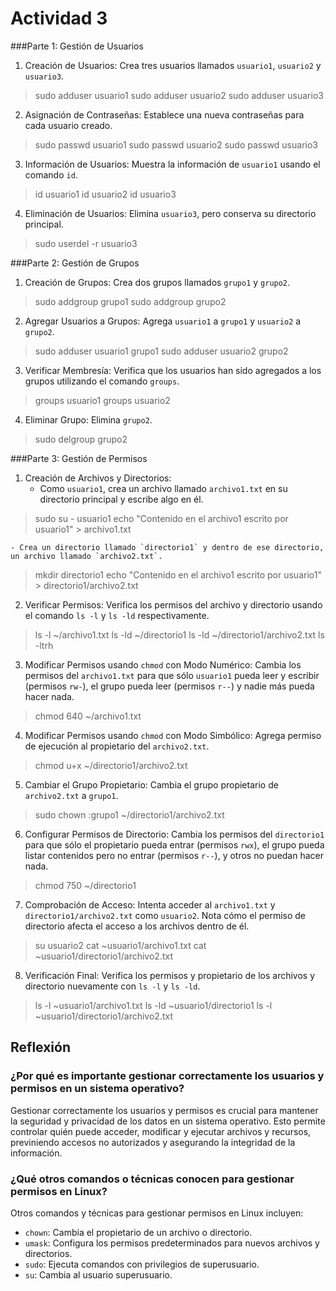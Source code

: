 # Actividad 3

###Parte 1: Gestión de Usuarios
1. Creación de Usuarios: Crea tres usuarios llamados `usuario1`, `usuario2` y `usuario3`.
>sudo adduser usuario1
>sudo adduser usuario2
>sudo adduser usuario3

2. Asignación de Contraseñas: Establece una nueva contraseñas para cada usuario creado.
>sudo passwd usuario1
sudo passwd usuario2
sudo passwd usuario3

3. Información de Usuarios: Muestra la información de `usuario1` usando el comando `id`.
>id usuario1
id usuario2
id usuario3

4. Eliminación de Usuarios: Elimina `usuario3`, pero conserva su directorio principal.
>sudo userdel -r usuario3

###Parte 2: Gestión de Grupos

1. Creación de Grupos: Crea dos grupos llamados `grupo1` y `grupo2`.
>sudo addgroup grupo1
sudo addgroup grupo2

2. Agregar Usuarios a Grupos: Agrega `usuario1` a `grupo1` y `usuario2` a `grupo2`.
>sudo adduser usuario1 grupo1
sudo adduser usuario2 grupo2

3. Verificar Membresía: Verifica que los usuarios han sido agregados a los grupos utilizando el comando `groups`.
>groups usuario1
groups usuario2

4. Eliminar Grupo: Elimina `grupo2`.
>sudo delgroup grupo2


###Parte 3: Gestión de Permisos

1. Creación de Archivos y Directorios:
	- Como `usuario1`, crea un archivo llamado `archivo1.txt` en su directorio principal y escribe algo en él.
>sudo su - usuario1 
echo "Contenido en el archivo1 escrito por usuario1" > archivo1.txt

	- Crea un directorio llamado `directorio1` y dentro de ese directorio, un archivo llamado `archivo2.txt`.
>mkdir directorio1
echo "Contenido en el archivo1 escrito por usuario1" > directorio1/archivo2.txt

2. Verificar Permisos: Verifica los permisos del archivo y directorio usando el comando `ls -l` y `ls -ld` respectivamente.
>ls -l ~/archivo1.txt
ls -ld ~/directorio1
ls -ld ~/directorio1/archivo2.txt
ls -ltrh

3. Modificar Permisos usando `chmod` con Modo Numérico: Cambia los permisos del `archivo1.txt` para que sólo `usuario1` pueda leer y escribir (permisos `rw-`), el grupo pueda leer (permisos `r--`) y nadie más pueda hacer nada.
>chmod 640 ~/archivo1.txt

4. Modificar Permisos usando `chmod` con Modo Simbólico: Agrega permiso de ejecución al propietario del `archivo2.txt`.
>chmod u+x ~/directorio1/archivo2.txt

5. Cambiar el Grupo Propietario: Cambia el grupo propietario de `archivo2.txt` a `grupo1`.
>sudo chown :grupo1 ~/directorio1/archivo2.txt

6. Configurar Permisos de Directorio: Cambia los permisos del `directorio1` para que sólo el propietario pueda entrar (permisos `rwx`), el grupo pueda listar contenidos pero no entrar (permisos `r--`), y otros no puedan hacer nada.
>chmod 750 ~/directorio1

7. Comprobación de Acceso: Intenta acceder al `archivo1.txt` y `directorio1/archivo2.txt` como `usuario2`. Nota cómo el permiso de directorio afecta el acceso a los archivos dentro de él.
>su usuario2
cat ~usuario1/archivo1.txt
cat ~usuario1/directorio1/archivo2.txt

8. Verificación Final: Verifica los permisos y propietario de los archivos y directorio nuevamente con `ls -l` y `ls -ld`.
>ls -l ~usuario1/archivo1.txt
ls -ld ~usuario1/directorio1
ls -l ~usuario1/directorio1/archivo2.txt


## Reflexión

### ¿Por qué es importante gestionar correctamente los usuarios y permisos en un sistema operativo?

Gestionar correctamente los usuarios y permisos es crucial para mantener la seguridad y privacidad de los datos en un sistema operativo. Esto permite controlar quién puede acceder, modificar y ejecutar archivos y recursos, previniendo accesos no autorizados y asegurando la integridad de la información.

### ¿Qué otros comandos o técnicas conocen para gestionar permisos en Linux?

Otros comandos y técnicas para gestionar permisos en Linux incluyen:
- `chown`: Cambia el propietario de un archivo o directorio.
- `umask`: Configura los permisos predeterminados para nuevos archivos y directorios.
- `sudo`: Ejecuta comandos con privilegios de superusuario.
- `su`: Cambia al usuario superusuario.
